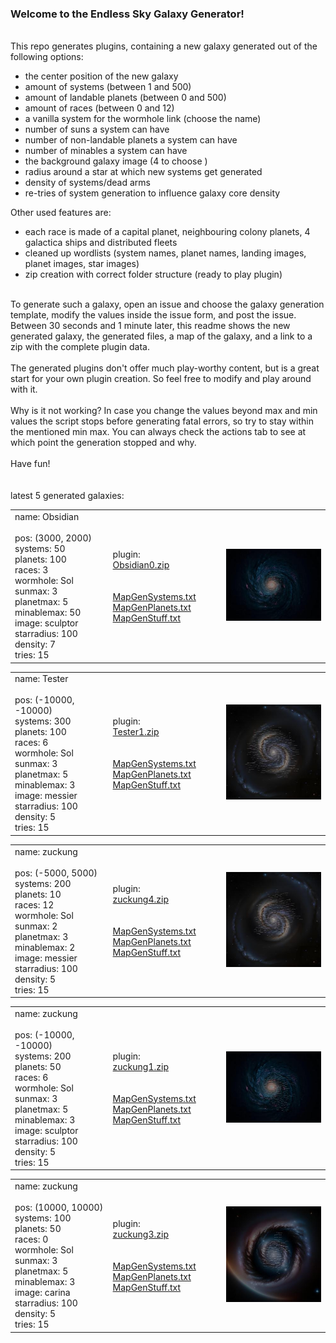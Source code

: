 ### Welcome to the Endless Sky Galaxy Generator!<br>
<br>
This repo generates plugins, containing a new galaxy generated out of the following options:
<ul>
  <li>the center position of the new galaxy</li>
  <li>amount of systems (between 1 and 500)</li>
  <li>amount of landable planets (between 0 and 500)</li>
  <li>amount of races (between 0 and 12)</li>
  <li>a vanilla system for the wormhole link (choose the name)</li>
  <li>number of suns a system can have</li>
  <li>number of non-landable planets a system can have</li>
  <li>number of minables a system can have</li>
  <li>the background galaxy image (4 to choose )</li>
  <li>radius around a star at which new systems get generated</li>
  <li>density of systems/dead arms</li>
  <li>re-tries of system generation to influence galaxy core density</li>
</ul>
Other used features are:
<ul>
  <li>each race is made of a capital planet, neighbouring colony planets, 4 galactica ships and distributed fleets</li>
  <li>cleaned up wordlists (system names, planet names, landing images, planet images, star images)</li>
  <li>zip creation with correct folder structure (ready to play plugin)</li>
</ul>
<br>
To generate such a galaxy, open an issue and choose the galaxy generation template, modify the values inside the issue form, and post the issue. Between 30 seconds and 1 minute later, this readme shows the new generated galaxy, the generated files, a map of the galaxy, and a link to a zip with the complete plugin data.<br>
<br>
The generated plugins don't offer much play-worthy content, but is a great start for your own plugin creation. So feel free to modify and play around with it.<br>
<br>
Why is it not working? In case you change the values beyond max and min values the script stops before generating fatal errors, so try to stay within the mentioned min max. You can always check the actions tab to see at which point the generation stopped and why.<br>
<br>
Have fun!<br>
<br>
<br>
latest 5 generated galaxies:<br>
<table>
  <tr>
    <td width=200>
      name: Obsidian<br>
      <br>
      pos: (3000, 2000)<br>
      systems: 50<br>
      planets: 100<br>
      races: 3<br>
      wormhole: Sol<br>
      sunmax: 3<br>
      planetmax: 5<br>
      minablemax: 50<br>
      image: sculptor<br>
      starradius: 100<br>
      density: 7<br>
      tries: 15<br>
    </td>
    <td width=200>
      plugin:<br><a href="https://github.com/zuckung/ES-GalaxyGenerator/releases/download/Latest/Obsidian0.zip">Obsidian0.zip</a><br>
      <br>
      <br>
      <a href="generated/Obsidian0/MapGenSystems.txt">MapGenSystems.txt</a><br>
      <a href="generated/Obsidian0/MapGenPlanets.txt">MapGenPlanets.txt</a><br>
      <a href="generated/Obsidian0/MapGenStuff.txt">MapGenStuff.txt</a><br>
    </td>
    <td width=300>
      <a href="generated/Obsidian0/MapGenMap.jpg"> <img src='generated/Obsidian0/miniMapGenMap.jpg' width='300'></a>
    </td>
  </tr>
</table>


<table>
  <tr>
    <td width=200>
      name: Tester<br>
      <br>
      pos: (-10000, -10000)<br>
      systems: 300<br>
      planets: 100<br>
      races: 6<br>
      wormhole: Sol<br>
      sunmax: 3<br>
      planetmax: 5<br>
      minablemax: 3<br>
      image: messier<br>
      starradius: 100<br>
      density: 5<br>
      tries: 15<br>
    </td>
    <td width=200>
      plugin:<br><a href="https://github.com/zuckung/ES-GalaxyGenerator/releases/download/Latest/Tester1.zip">Tester1.zip</a><br>
      <br>
      <br>
      <a href="generated/Tester1/MapGenSystems.txt">MapGenSystems.txt</a><br>
      <a href="generated/Tester1/MapGenPlanets.txt">MapGenPlanets.txt</a><br>
      <a href="generated/Tester1/MapGenStuff.txt">MapGenStuff.txt</a><br>
    </td>
    <td width=300>
      <a href="generated/Tester1/MapGenMap.jpg"> <img src='generated/Tester1/miniMapGenMap.jpg' width='300'></a>
    </td>
  </tr>
</table>


<table>
  <tr>
    <td width=200>
      name: zuckung<br>
      <br>
      pos: (-5000, 5000)<br>
      systems: 200<br>
      planets: 10<br>
      races: 12<br>
      wormhole: Sol<br>
      sunmax: 2<br>
      planetmax: 3<br>
      minablemax: 2<br>
      image: messier<br>
      starradius: 100<br>
      density: 5<br>
      tries: 15<br>
    </td>
    <td width=200>
      plugin:<br><a href="https://github.com/zuckung/ES-GalaxyGenerator/releases/download/Latest/zuckung4.zip">zuckung4.zip</a><br>
      <br>
      <br>
      <a href="generated/zuckung4/MapGenSystems.txt">MapGenSystems.txt</a><br>
      <a href="generated/zuckung4/MapGenPlanets.txt">MapGenPlanets.txt</a><br>
      <a href="generated/zuckung4/MapGenStuff.txt">MapGenStuff.txt</a><br>
    </td>
    <td width=300>
      <a href="generated/zuckung4/MapGenMap.jpg"> <img src='generated/zuckung4/miniMapGenMap.jpg' width='300'></a>
    </td>
  </tr>
</table>


<table>
  <tr>
    <td width=200>
      name: zuckung<br>
      <br>
      pos: (-10000, -10000)<br>
      systems: 200<br>
      planets: 50<br>
      races: 6<br>
      wormhole: Sol<br>
      sunmax: 3<br>
      planetmax: 5<br>
      minablemax: 3<br>
      image: sculptor<br>
      starradius: 100<br>
      density: 5<br>
      tries: 15<br>
    </td>
    <td width=200>
      plugin:<br><a href="https://github.com/zuckung/ES-GalaxyGenerator/releases/download/Latest/zuckung1.zip">zuckung1.zip</a><br>
      <br>
      <br>
      <a href="generated/zuckung1/MapGenSystems.txt">MapGenSystems.txt</a><br>
      <a href="generated/zuckung1/MapGenPlanets.txt">MapGenPlanets.txt</a><br>
      <a href="generated/zuckung1/MapGenStuff.txt">MapGenStuff.txt</a><br>
    </td>
    <td width=300>
      <a href="generated/zuckung1/MapGenMap.jpg"> <img src='generated/zuckung1/miniMapGenMap.jpg' width='300'></a>
    </td>
  </tr>
</table>


<table>
  <tr>
    <td width=200>
      name: zuckung<br>
      <br>
      pos: (10000, 10000)<br>
      systems: 100<br>
      planets: 50<br>
      races: 0<br>
      wormhole: Sol<br>
      sunmax: 3<br>
      planetmax: 5<br>
      minablemax: 3<br>
      image: carina<br>
      starradius: 100<br>
      density: 5<br>
      tries: 15<br>
    </td>
    <td width=200>
      plugin:<br><a href="https://github.com/zuckung/ES-GalaxyGenerator/releases/download/Latest/zuckung3.zip">zuckung3.zip</a><br>
      <br>
      <br>
      <a href="generated/zuckung3/MapGenSystems.txt">MapGenSystems.txt</a><br>
      <a href="generated/zuckung3/MapGenPlanets.txt">MapGenPlanets.txt</a><br>
      <a href="generated/zuckung3/MapGenStuff.txt">MapGenStuff.txt</a><br>
    </td>
    <td width=300>
      <a href="generated/zuckung3/MapGenMap.jpg"> <img src='generated/zuckung3/miniMapGenMap.jpg' width='300'></a>
    </td>
  </tr>
</table>


